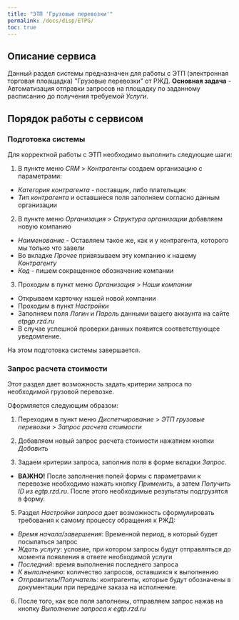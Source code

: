 ```yaml
---
title: "ЭТП 'Грузовые перевозки'"
permalink: /docs/disp/ETPG/
toc: true
---
```


## Описание сервиса
Данный раздел системы предназначен для работы с ЭТП (электронная торговая плоащадка) "Грузовые перевозки" от РЖД.
**Основная задача** - Автоматизация отправки запросов на площадку по заданному расписанию до получения требуемой *Услуги*.


## Порядок работы с сервисом

### Подготовка системы
Для корректной работы с ЭТП необходимо выполнить следующие шаги:

1.  В пункте меню *CRM* > *Контрагенты* создаем организацию с параметрами:
-   *Категория контрагента* - поставщик, либо плательщик
-   *Тип контрагента* и оставшиеся поля заполняем согласно данным организации

2.  В пункте меню *Организация* > *Структура организации* добавляем новую компанию
-   *Наименование* - Оставляем такое же, как и у контрагента, которого мы только что завели
-   Во вкладке *Прочее* привязываем эту компанию к нашему *Контрагенту*
-   *Код* - пишем сокращенное обозначение компании

3.  Проходим в пункт меню *Организация* > *Наши компании*
-   Открываем карточку нашей новой компании
-   Проходим в пункт *Настройки*
-   Заполняем поля *Логин* и *Пароль* данными вашего аккаунта на сайте *etpgp.rzd.ru*
-   В случае успешной проверки данных появится соответствующее уведомление.

На этом подготовка системы завершается.

### Запрос расчета стоимости

Этот раздел дает возможность задать критерии запроса по необходимой грузовой перевозке.

Оформляется следующим образом:

1.  Переходим в пункт меню *Диспетчирование* > *ЭТП грузовые перевозки* > *Запрос расчета стоимости*

2.  Добавляем новый запрос расчета стоимости нажатием кнопки *Добавить*

4.  Задаем критерии запроса, заполнив поля в форме вкладки *Запрос*.
-   **ВАЖНО!** После заполнения полей формы с параметрами к перевозке необходимо нажать кнопку *Применить*, а затем  *Получить ID из egtp.rzd.ru*. После этого необходимые результаты подгрузятся в форму.

5.  Раздел *Настройки запроса* дает возможность сформулировать требования к самому процессу обращения к РЖД:
-  *Время начала/завершения*: Временной период, в который будет посылаться запрос
-  *Ждать услугу*: условие, при котором запросы будут отправляться до момента появления в ответе необходимой услуги
-  *Последний*: время выполнения последнего запроса
-  *К выполнению*: количество запросов, оставшихся к выполнению
-  *Отправитель*/*Получатель*: контрагенты, которые будут обозначены в документации при передаче заказа на исполнение.
 6. После того, как все поля заполнены, отправляем запрос нажав на кнопку *Выполнение запроса к egtp.rzd.ru*
